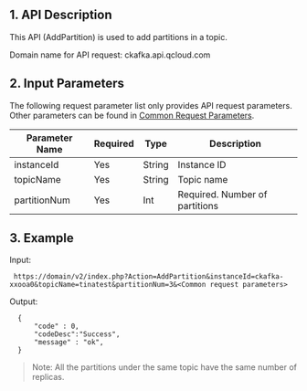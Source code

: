 ## 1. API Description

This API (AddPartition) is used to add partitions in a topic.

Domain name for API request: ckafka.api.qcloud.com

## 2. Input Parameters

The following request parameter list only provides API request parameters. Other parameters can be found in [Common Request Parameters](https://intl.cloud.tencent.com/doc/api/431/5883).

| Parameter Name | Required | Type | Description |
| --- | --- | --- | --- |
| instanceId | Yes | String | Instance ID |
| topicName | Yes | String | Topic name |
| partitionNum | Yes | Int | Required. Number of partitions |

## 3. Example

Input:

```
 https://domain/v2/index.php?Action=AddPartition&instanceId=ckafka-xxooa0&topicName=tinatest&partitionNum=3&<Common request parameters>
```

Output:

```
  {
      "code" : 0,
      "codeDesc":"Success",
      "message" : "ok",
  }

```
> Note: All the partitions under the same topic have the same number of replicas.
